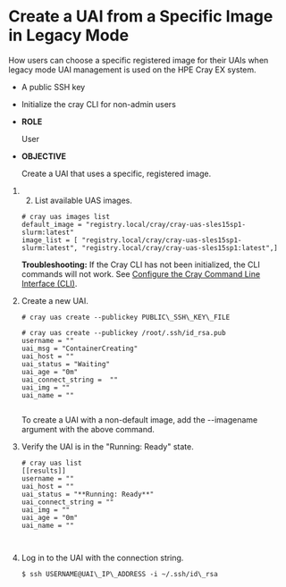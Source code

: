 # Create a UAI from a Specific Image in Legacy Mode

How users can choose a specific registered image for their UAIs when legacy mode UAI management is used on the HPE Cray EX system.

-   A public SSH key
-   Initialize the cray CLI for non-admin users

-   **ROLE**

    User

-   **OBJECTIVE**

    Create a UAI that uses a specific, registered image.


1.  2.  List available UAS images.

    ```screen
    # cray uas images list 
    default_image = "registry.local/cray/cray-uas-sles15sp1-slurm:latest"
    image_list = [ "registry.local/cray/cray-uas-sles15sp1-slurm:latest", "registry.local/cray/cray-uas-sles15sp1:latest",]
    ```

    **Troubleshooting:** If the Cray CLI has not been initialized, the CLI commands will not work. See [Configure the Cray Command Line Interface \(CLI\)](../configure_cray_cli.md).

3.  Create a new UAI.

    ```screen
    # cray uas create --publickey PUBLIC\_SSH\_KEY\_FILE
    
    ```

    ```screen
    # cray uas create --publickey /root/.ssh/id_rsa.pub
    username = ""
    uai_msg = "ContainerCreating"
    uai_host = ""
    uai_status = "Waiting"
    uai_age = "0m"
    uai_connect_string =  ""
    uai_img = ""
    uai_name = ""
        
    ```

    To create a UAI with a non-default image, add the --imagename argument with the above command.

4.  Verify the UAI is in the "Running: Ready" state.

    ```screen
    # cray uas list
    [[results]]
    username = ""
    uai_host = ""
    uai_status = "**Running: Ready**"
    uai_connect_string = ""
    uai_img = ""
    uai_age = "0m"
    uai_name = ""
        
     
    ```

5.  Log in to the UAI with the connection string.

    ```screen
    $ ssh USERNAME@UAI\_IP\_ADDRESS -i ~/.ssh/id\_rsa
    ```



